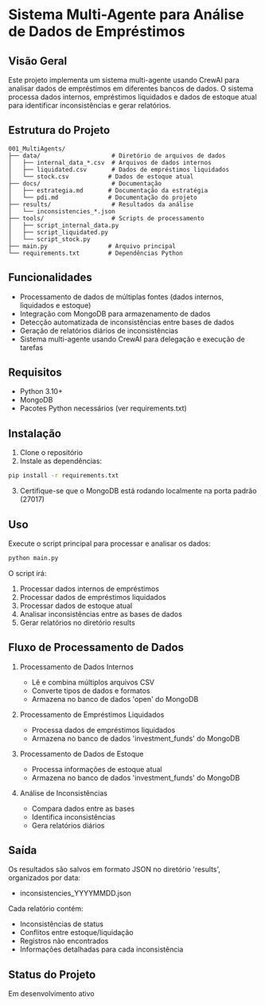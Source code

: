 # Sistema Multi-Agente para Análise de Dados de Empréstimos

## Visão Geral
Este projeto implementa um sistema multi-agente usando CrewAI para analisar dados de empréstimos em diferentes bancos de dados. O sistema processa dados internos, empréstimos liquidados e dados de estoque atual para identificar inconsistências e gerar relatórios.

## Estrutura do Projeto
```
001_MultiAgents/
├── data/                    # Diretório de arquivos de dados
│   ├── internal_data_*.csv  # Arquivos de dados internos
│   ├── liquidated.csv       # Dados de empréstimos liquidados
│   └── stock.csv           # Dados de estoque atual
├── docs/                    # Documentação
│   ├── estrategia.md       # Documentação da estratégia
│   └── pdi.md              # Documentação do projeto
├── results/                 # Resultados da análise
│   └── inconsistencies_*.json
├── tools/                   # Scripts de processamento
│   ├── script_internal_data.py
│   ├── script_liquidated.py
│   └── script_stock.py
├── main.py                 # Arquivo principal
└── requirements.txt        # Dependências Python
```

## Funcionalidades
- Processamento de dados de múltiplas fontes (dados internos, liquidados e estoque)
- Integração com MongoDB para armazenamento de dados
- Detecção automatizada de inconsistências entre bases de dados
- Geração de relatórios diários de inconsistências
- Sistema multi-agente usando CrewAI para delegação e execução de tarefas

## Requisitos
- Python 3.10+
- MongoDB
- Pacotes Python necessários (ver requirements.txt)

## Instalação
1. Clone o repositório
2. Instale as dependências:
```bash
pip install -r requirements.txt
```
3. Certifique-se que o MongoDB está rodando localmente na porta padrão (27017)

## Uso
Execute o script principal para processar e analisar os dados:
```bash
python main.py
```

O script irá:
1. Processar dados internos de empréstimos
2. Processar dados de empréstimos liquidados
3. Processar dados de estoque atual
4. Analisar inconsistências entre as bases de dados
5. Gerar relatórios no diretório results

## Fluxo de Processamento de Dados
1. Processamento de Dados Internos
   - Lê e combina múltiplos arquivos CSV
   - Converte tipos de dados e formatos
   - Armazena no banco de dados 'open' do MongoDB

2. Processamento de Empréstimos Liquidados
   - Processa dados de empréstimos liquidados
   - Armazena no banco de dados 'investment_funds' do MongoDB

3. Processamento de Dados de Estoque
   - Processa informações de estoque atual
   - Armazena no banco de dados 'investment_funds' do MongoDB

4. Análise de Inconsistências
   - Compara dados entre as bases
   - Identifica inconsistências
   - Gera relatórios diários

## Saída
Os resultados são salvos em formato JSON no diretório 'results', organizados por data:
- inconsistencies_YYYYMMDD.json

Cada relatório contém:
- Inconsistências de status
- Conflitos entre estoque/liquidação
- Registros não encontrados
- Informações detalhadas para cada inconsistência

## Status do Projeto
Em desenvolvimento ativo